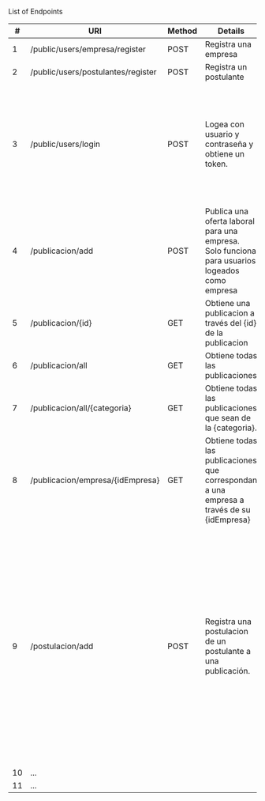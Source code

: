 List of Endpoints

| # | URI                                | Method | Details                                                                              				| Comentarios |
| - | ---------------------------------- | ------ | --------------------------------------------------------------------------------------------------- | ----------- |
| 1 | /public/users/empresa/register     | POST   | Registra una empresa                                                                                | |
| 2 | /public/users/postulantes/register | POST   | Registra un postulante                                                                              | |
| 3 | /public/users/login 				 | POST   | Logea con usuario y contraseña y obtiene un token.                                                  | Recibe el bearer token, el cual identifica a la empresa o al postulante. Informa en la respuesta si el token pertenece a una empresa o no. |
| 4 | /publicacion/add 					 | POST   | Publica una oferta laboral para una empresa. Solo funciona para usuarios logeados como empresa      | Se debe enviar el PublicacionVO en el body y el token bearer para identificar a la empresa. |
| 5 | /publicacion/{id}					 | GET    | Obtiene una publicacion a través del {id} de la publicacion                                         ||
| 6 | /publicacion/all					 | GET    | Obtiene todas las publicaciones							                                            ||
| 7 | /publicacion/all/{categoria}		 | GET    | Obtiene todas las publicaciones que sean de la {categoria}.							                ||
| 8 | /publicacion/empresa/{idEmpresa}   | GET    | Obtiene todas las publicaciones que correspondan a una empresa a través de su {idEmpresa}           ||
| 9 | /postulacion/add	 				 | POST   | Registra una postulacion de un postulante a una publicación.                                        | La publicacion debe existir. El postulante debe existir. No debe el postulante ya estar postulado a la publicación. Sólo el mismo postulante loggeado puede postularse a una publicación (El token bearer debe coincidir con el id_postulante enviado en la request body.) |
| 10 | ... 								 |        |                                                                                                     ||
| 11 | ... 								 |        |                                                                                                     ||